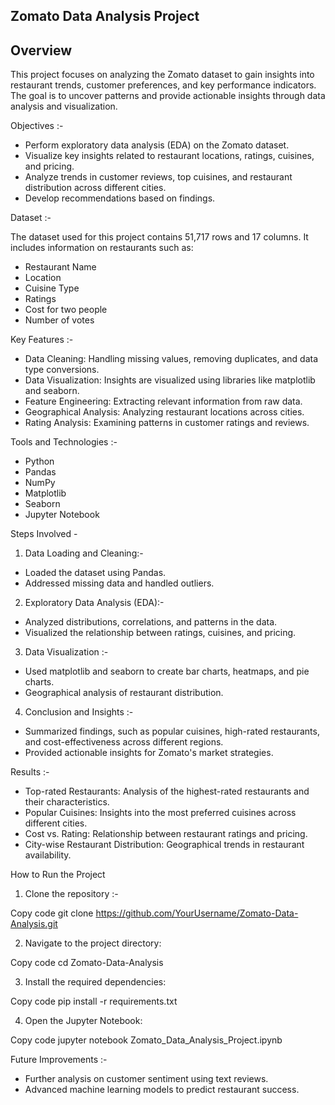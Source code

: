 Zomato Data Analysis Project
----------------------------------

## Overview

This project focuses on analyzing the Zomato dataset to gain insights into restaurant trends, customer preferences, and key performance indicators. The goal is to uncover patterns and provide actionable insights through data analysis and visualization.

Objectives :-

* Perform exploratory data analysis (EDA) on the Zomato dataset.
* Visualize key insights related to restaurant locations, ratings, cuisines, and pricing.
* Analyze trends in customer reviews, top cuisines, and restaurant distribution across different cities.
* Develop recommendations based on findings.

Dataset :-

The dataset used for this project contains 51,717 rows and 17 columns. It includes information on restaurants such as:

* Restaurant Name
* Location
* Cuisine Type
* Ratings
* Cost for two people
* Number of votes

Key Features :-

* Data Cleaning: Handling missing values, removing duplicates, and data type conversions.
* Data Visualization: Insights are visualized using libraries like matplotlib and seaborn.
* Feature Engineering: Extracting relevant information from raw data.
* Geographical Analysis: Analyzing restaurant locations across cities.
* Rating Analysis: Examining patterns in customer ratings and reviews.

Tools and Technologies :-

* Python
* Pandas
* NumPy
* Matplotlib
* Seaborn
* Jupyter Notebook

Steps Involved -

1. Data Loading and Cleaning:-

  * Loaded the dataset using Pandas.
  * Addressed missing data and handled outliers.

2. Exploratory Data Analysis (EDA):-

  * Analyzed distributions, correlations, and patterns in the data.
  * Visualized the relationship between ratings, cuisines, and pricing.

3. Data Visualization :-

  * Used matplotlib and seaborn to create bar charts, heatmaps, and pie charts.
  * Geographical analysis of restaurant distribution.

4. Conclusion and Insights :-

  * Summarized findings, such as popular cuisines, high-rated restaurants, and cost-effectiveness across different regions.
  * Provided actionable insights for Zomato's market strategies.

Results :-

* Top-rated Restaurants: Analysis of the highest-rated restaurants and their characteristics.
* Popular Cuisines: Insights into the most preferred cuisines across different cities.
* Cost vs. Rating: Relationship between restaurant ratings and pricing.
* City-wise Restaurant Distribution: Geographical trends in restaurant availability.

How to Run the Project

1. Clone the repository :-

Copy code
git clone https://github.com/YourUsername/Zomato-Data-Analysis.git

2. Navigate to the project directory:

Copy code
cd Zomato-Data-Analysis

3. Install the required dependencies:

Copy code
pip install -r requirements.txt

4. Open the Jupyter Notebook:

Copy code
jupyter notebook Zomato_Data_Analysis_Project.ipynb

Future Improvements :-

* Further analysis on customer sentiment using text reviews.
* Advanced machine learning models to predict restaurant success.
